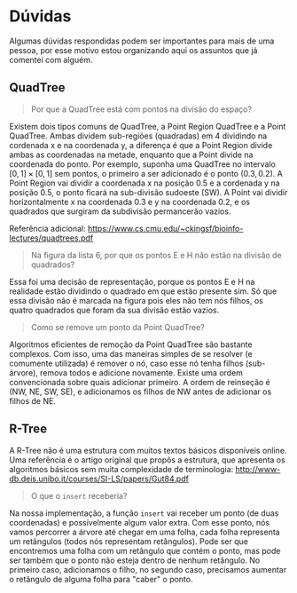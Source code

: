 # Dúvidas

Algumas dúvidas respondidas podem ser importantes para mais de uma pessoa, por esse motivo estou organizando aqui os assuntos que já comentei com alguém.

## QuadTree

> Por que a QuadTree está com pontos na divisão do espaço?

Existem dois tipos comuns de QuadTree, a Point Region QuadTree e a Point QuadTree. Ambas dividem sub-regiões (quadradas) em 4 dividindo na cordenada x e na coordenada y, a diferença é que a Point Region divide ambas as coordenadas na metade, enquanto que a Point divide na coordenada do ponto.
Por exemplo, suponha uma QuadTree no intervalo $[0, 1] \times [0, 1]$ sem pontos, o primeiro a ser adicionado é o ponto $(0.3, 0.2)$. A Point Region vai dividir a coordenada x na posição $0.5$ e a cordenada y na posição $0.5$, o ponto ficará na sub-divisão sudoeste (SW). A Point vai dividir horizontalmente x na coordenada $0.3$ e y na coordenada $0.2$, e os quadrados que surgiram da subdivisão permancerão vazios.

Referência adicional: https://www.cs.cmu.edu/~ckingsf/bioinfo-lectures/quadtrees.pdf

> Na figura da lista 6, por que os pontos E e H não estão na divisão de quadrados?

Essa foi uma decisão de representação, porque os pontos E e H na realidade estão dividindo o quadrado em que estão presente sim. Só que essa divisão não é marcada na figura pois eles não tem nós filhos, os quatro quadrados que foram da sua divisão estão vazios.

> Como se remove um ponto da Point QuadTree?

Algoritmos eficientes de remoção da Point QuadTree são bastante complexos. Com isso, uma das maneiras simples de se resolver (e comumente utilizada) é remover o nó, caso esse nó tenha filhos (sub-árvore), remova todos e adicione novamente. Existe uma ordem convencionada sobre quais adicionar primeiro. A ordem de reinseção é (NW, NE, SW, SE), e adicionamos os filhos de NW antes de adicionar os filhos de NE.

## R-Tree

A R-Tree não é uma estrutura com muitos textos básicos disponíveis online. Uma referência é o artigo original que propôs a estrutura, que apresenta os algoritmos básicos sem muita complexidade de terminologia: http://www-db.deis.unibo.it/courses/SI-LS/papers/Gut84.pdf

> O que o `insert` receberia?

Na nossa implementação, a função `insert` vai receber um ponto (de duas coordenadas) e possívelmente algum valor extra. Com esse ponto, nós vamos percorrer a árvore até chegar em uma folha, cada folha representa um retângulos (todos nós representam retângulos). Pode ser que encontremos uma folha com um retângulo que contém o ponto, mas pode ser também que o ponto não esteja dentro de nenhum retângulo. No primeiro caso, adicionamos o filho, no segundo caso, precisamos aumentar o retângulo de alguma folha para "caber" o ponto.
